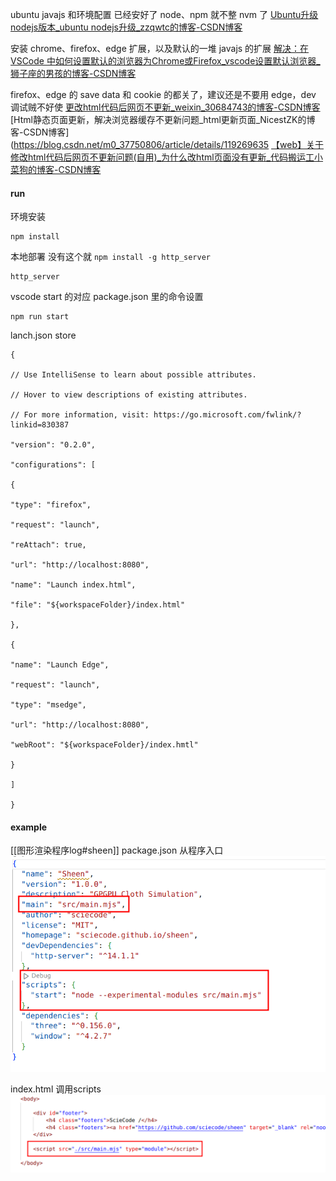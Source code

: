 ubuntu  javajs 和环境配置
已经安好了 node、npm 就不整 nvm 了
[Ubuntu升级nodejs版本\_ubuntu nodejs升级\_zzqwtc的博客-CSDN博客](https://blog.csdn.net/zzq0523/article/details/122910368#:~:text=Ubuntu%E5%8D%87%E7%BA%A7nodejs%E7%89%88%E6%9C%AC%201%20%E9%A6%96%E5%85%88%E4%B8%8B%E8%BD%BD%20n%20%E8%BF%99%E4%B8%AA%E7%94%A8%E4%BA%8E%E6%9B%B4%E6%96%B0%20node%20%E7%89%88%E6%9C%AC%E7%9A%84%E5%B7%A5%E5%85%B7%20sudo,%E5%8D%B3%E5%8F%AF%EF%BC%8C%E6%88%91%E7%94%A8%E7%9A%84%E6%98%AF%20zsh%20%EF%BC%8C%E6%89%80%E4%BB%A5%E6%89%A7%E8%A1%8C%20hash%20-r%20%EF%BC%88%E6%A0%B9%E6%8D%AE%E4%B8%8A%E5%9B%BE%E5%80%92%E6%95%B0%E7%AC%AC%E4%B8%89%E8%A1%8C%E6%8F%90%E7%A4%BA%EF%BC%89%203%20%E6%9B%B4%E6%96%B0%E5%AE%8C%E6%88%90)

安装 chrome、firefox、edge 扩展，以及默认的一堆 javajs 的扩展
[解决：在 VSCode 中如何设置默认的浏览器为Chrome或Firefox\_vscode设置默认浏览器\_狮子座的男孩的博客-CSDN博客](https://blog.csdn.net/weixin_43405300/article/details/124228615#:~:text=A%E3%80%81%E9%A6%96%E5%85%88%E9%9C%80%E8%A6%81%E5%86%8D%20VSCode%20%E4%B8%AD%E7%9A%84%E6%89%A9%E5%B1%95%E4%B8%AD%E5%AE%89%E8%A3%85%EF%BC%9A%20open%20in%20browser%20%E6%8F%92%E4%BB%B6%20%28%E8%8B%A5%EF%BC%9A%E5%B7%B2%E5%AE%89%E8%A3%85%E7%9A%84%E8%AF%B7%E5%BF%BD%E7%95%A5%E6%AD%A4%E6%AD%A5%E9%AA%A4%29%EF%BC%9B,%7B%22open-in-browser.default%22%3A%22Chrome%22%7D%20%EF%BC%8C%E6%AD%A4%E6%97%B6%E5%B0%B1%E5%B7%B2%E7%BB%8F%20%E5%B0%86%20VSCode%20%E7%9A%84%E9%BB%98%E8%AE%A4%E6%B5%8F%E8%A7%88%E5%99%A8%20%E4%BF%AE%E6%94%B9%E6%88%90%20Chrome%20%E4%BA%86%EF%BC%9B)

firefox、edge 的 save data 和 cookie 的都关了，建议还是不要用 edge，dev 调试贼不好使
[更改html代码后网页不更新\_weixin\_30684743的博客-CSDN博客](https://blog.csdn.net/weixin_30684743/article/details/95290812)
[Html静态页面更新，解决浏览器缓存不更新问题\_html更新页面\_NicestZK的博客-CSDN博客](https://blog.csdn.net/m0_37750806/article/details/119269635
[【web】关于修改html代码后网页不更新问题(自用)\_为什么改html页面没有更新\_代码搬运工小菜狗的博客-CSDN博客](https://blog.csdn.net/qq_51332755/article/details/124210366)

#### run

环境安装
```
npm install
```
本地部署   没有这个就 `npm install -g http_server`
```
http_server
```

vscode   start 的对应 package.json 里的命令设置
```
npm run start
```

lanch.json store
```
{

// Use IntelliSense to learn about possible attributes.

// Hover to view descriptions of existing attributes.

// For more information, visit: https://go.microsoft.com/fwlink/?linkid=830387

"version": "0.2.0",

"configurations": [

{

"type": "firefox",

"request": "launch",

"reAttach": true,

"url": "http://localhost:8080",

"name": "Launch index.html",

"file": "${workspaceFolder}/index.html"

},

{

"name": "Launch Edge",

"request": "launch",

"type": "msedge",

"url": "http://localhost:8080",

"webRoot": "${workspaceFolder}/index.hmtl"

}

]

}
```

#### example
[[图形渲染程序log#sheen]]
package.json 从程序入口
![](https://raw.githubusercontent.com/acdefg/cdn/main/obsidian/202309011443324.png)

index.html  调用scripts
![](https://raw.githubusercontent.com/acdefg/cdn/main/obsidian/202309011444308.png)

